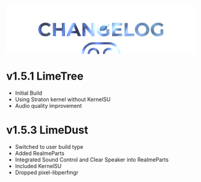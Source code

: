  <img src="https://raw.githubusercontent.com/DroidX-UI-Devices/Official_Devices/13/banners/changelogs.png" />

 # v1.5.1 LimeTree

- Initial Build
- Using Straton kernel without KernelSU
- Audio quality improvement

 # v1.5.3 LimeDust

- Switched to user build type
- Added RealmeParts
- Integrated Sound Control and Clear Speaker into RealmeParts
- Included KernelSU
- Dropped pixel-libperfmgr
